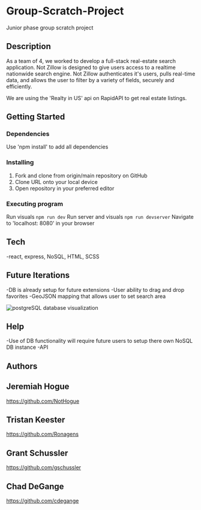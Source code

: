 # Group-Scratch-Project

Junior phase group scratch project

## Description

As a team of 4, we worked to develop a full-stack real-estate search application. Not Zillow is designed to give users access to a realtime nationwide search engine. Not Zillow authenticates it's users, pulls real-time data, and allows the user to filter by a variety of fields, securely and efficiently.

We are using the 'Realty in US' api on RapidAPI to get real estate listings.

## Getting Started

### Dependencies

  Use 'npm install' to add all dependencies

### Installing

1. Fork and clone from origin/main repository on GitHub
2. Clone URL onto your local device
3. Open repository in your preferred editor

### Executing program

   Run visuals  ```npm run dev```
   Run server and visuals ```npm run devserver```
   Navigate to 'localhost: 8080' in your browser

## Tech

-react, express, NoSQL, HTML, SCSS

## Future Iterations

-DB is already setup for future extensions
-User ability to drag and drop favorites
-GeoJSON mapping that allows user to set search area

![postgreSQL database visualization](../assets/PostgreSQL_DB_Visualized2.png)

## Help

-Use of DB functionality will require future users to setup there own NoSQL DB instance
-API


## Authors

## Jeremiah Hogue
https://github.com/NotHogue

## Tristan Keester
https://github.com/Ronagens

## Grant Schussler
https://github.com/gschussler

## Chad DeGange 
https://github.com/cdegange


